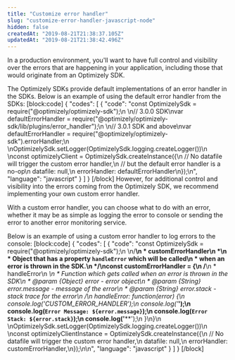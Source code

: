 ```yaml
---
title: "Customize error handler"
slug: "customize-error-handler-javascript-node"
hidden: false
createdAt: "2019-08-21T21:38:37.105Z"
updatedAt: "2019-08-21T21:38:42.496Z"
---
```

In a production environment, you'll want to have full control and visibility over the errors that are happening in your application, including those that would originate from an Optimizely SDK.
 
The Optimizely SDKs provide default implementations of an error handler in the SDKs. Below is an example of using the default error handler from the SDKs:
[block:code]
{
  "codes": [
    {
      "code": "const OptimizelySdk = require(\"@optimizely/optimizely-sdk\");\n \n// 3.0.0 SDK\nvar defaultErrorHandler = require(\"@optimizely/optimizely-sdk/lib/plugins/error_handler\");\n \n// 3.0.1 SDK and above\nvar defaultErrorHandler = require(\"@optimizely/optimizely-sdk\").errorHandler;\n \nOptimizelySdk.setLogger(OptimizelySdk.logging.createLogger())\n \nconst optimizelyClient = OptimizelySdk.createInstance({\n  // No datafile will trigger the custom error handler,\n  // but the default error handler is a no-op\n  datafile: null,\n  errorHandler: defaultErrorHandler\n});\n",
      "language": "javascript"
    }
  ]
}
[/block]
However, for additional control and visibility into the errors coming from the Optimizely SDK, we recommend implementing your own custom error handler.
 
With a custom error handler, you can choose what to do with an error, whether it may be as simple as logging the error to console or sending the error to another error monitoring service.
 
Below is an example of using a custom error handler to log errors to the console:
[block:code]
{
  "codes": [
    {
      "code": "const OptimizelySdk = require(\"@optimizely/optimizely-sdk\");\n \n/**\n * customErrorHandler\n *\n * Object that has a property `handleError` which will be called\n * when an error is thrown in the SDK.\n */\nconst customErrorHandler = {\n  /**\n   * handleError\n   *\n   * Function which gets called when an error is thrown in the SDK\n   * @param {Object} error - error object\n   * @param {String} error.message - message of the error\n   * @param {String} error.stack - stack trace for the error\n   */\n  handleError: function(error) {\n    console.log('CUSTOM_ERROR_HANDLER');\n    console.log('****');\n    console.log(`Error Message: ${error.message}`);\n    console.log(`Error Stack: ${error.stack}`);\n    console.log('****');\n  }\n}\n \nOptimizelySdk.setLogger(OptimizelySdk.logging.createLogger())\n \nconst optimizelyClientInstance = OptimizelySdk.createInstance({\n  // No datafile will trigger the custom error handler,\n  datafile: null,\n  errorHandler: customErrorHandler,\n});\n\n",
      "language": "javascript"
    }
  ]
}
[/block]